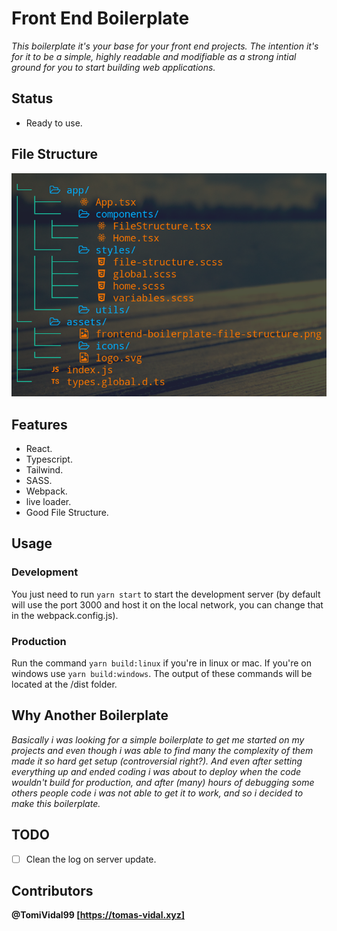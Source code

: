 # Front End Boilerplate

_This boilerplate it's your base for your front end projects. The intention it's for it to be a simple, highly readable and modifiable as a strong intial ground for you to start building web applications._

## Status

- Ready to use.

## File Structure

![Project File Structure](./src/assets/frontend-boilerplate-file-structure.png)

## Features

- React.
- Typescript.
- Tailwind.
- SASS.
- Webpack.
- live loader.
- Good File Structure.

## Usage

### Development

You just need to run `yarn start` to start the development server (by default will use the port 3000 and host it on the local network, you can change that in the webpack.config.js).

### Production

Run the command `yarn build:linux` if you're in linux or mac. If you're on windows use `yarn build:windows`. The output of these commands will be located at the /dist folder.

## Why Another Boilerplate

_Basically i was looking for a simple boilerplate to get me started on my projects and even though i was able to find many the complexity of them made it so hard get setup (controversial right?). And even after setting everything up and ended coding i was about to deploy when the code wouldn't build for production, and after (many) hours of debugging some others people code i was not able to get it to work, and so i decided to make this boilerplate._

## TODO

- [ ] Clean the log on server update.

## Contributors

**@TomiVidal99 [https://tomas-vidal.xyz]**
